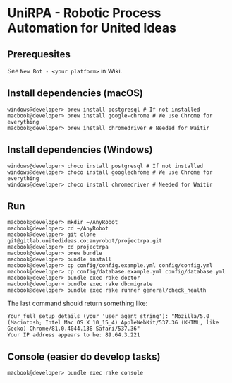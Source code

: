 # UniRPA - Robotic Process Automation for United Ideas

## Prerequesites

See `New Bot - <your platform>` in Wiki.

## Install dependencies (macOS)

```shell
windows@developer> brew install postgresql # If not installed
macbook@developer> brew install google-chrome # We use Chrome for everything
macbook@developer> brew install chromedriver # Needed for Waitir
```

## Install dependencies (Windows)

```shell
windows@developer> choco install postgresql # If not installed
windows@developer> choco install googlechrome # We use Chrome for everything
windows@developer> choco install chromedriver # Needed for Waitir
```

## Run

```shell
macbook@developer> mkdir ~/AnyRobot
macbook@developer> cd ~/AnyRobot
macbook@developer> git clone git@gitlab.unitedideas.co:anyrobot/projectrpa.git
macbook@developer> cd projectrpa
macbook@developer> brew bundle
macbook@developer> bundle install
macbook@developer> cp config/config.example.yml config/config.yml
macbook@developer> cp config/database.example.yml config/database.yml
macbook@developer> bundle exec rake doctor
macbook@developer> bundle exec rake db:migrate
macbook@developer> bundle exec rake runner general/check_health
```

The last command should return something like:

```
Your full setup details (your 'user agent string'): "Mozilla/5.0 (Macintosh; Intel Mac OS X 10_15_4) AppleWebKit/537.36 (KHTML, like Gecko) Chrome/81.0.4044.138 Safari/537.36"
Your IP address appears to be: 89.64.3.221
```

## Console (easier do develop tasks)

```shell
macbook@developer> bundle exec rake console
```